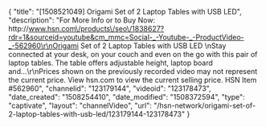 {
    "title": "[1508521049] Origami Set of 2 Laptop Tables with USB   LED",
    "description": "For More Info or to Buy Now: http:\/\/www.hsn.com\/products\/seo\/1838627?rdr=1&sourceid=youtube&cm_mmc=Social-_-Youtube-_-ProductVideo-_-562960\r\nOrigami Set of 2 Laptop Tables with USB   LED  \nStay connected at your desk, on your couch and even on the go with this pair of laptop tables. The table offers adjustable height, laptop board and...\r\nPrices shown on the previously recorded video may not represent the current price.  View hsn.com to view the current selling price. HSN Item #562960",
    "channelid": "123179144",
    "videoid": "123178473",
    "date_created": "1508254410",
    "date_modified": "1508372594",
    "type": "captivate",
    "layout": "channelVideo",
    "url": "\/hsn-network\/origami-set-of-2-laptop-tables-with-usb-led\/123179144-123178473"
}